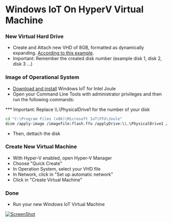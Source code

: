 # Windows IoT On HyperV Virtual Machine

### New Virtual Hard Drive
- Create and Attach new VHD of 8GB, formatted as dynamically expanding. [According to this example](https://technet.microsoft.com/pt-br/library/gg318052(v=ws.10).aspx).
- Important: Remember the created disk number (example disk 1, disk 2, disk 3 ...)

### Image of Operational System
  - [Download and install](https://www.microsoft.com/en-us/software-download/windowsiot) Windows IoT for Intel Joule
  - Open your Command Line Tools with administrator privileges and then run the following commands:

*** Important: Replace \\\\.\PhysicalDrive1 for the number of your disk

```sh
cd "C:\Program Files (x86)\Microsoft IoT\FFU\Joule"
dism /apply-image /imagefile:flash.ffu /applyDrive:\\.\PhysicalDrive1 /skipPlatformCheck
```

- Then, dettach the disk

### Create New Virtual Machine 

- With Hyper-V enabled, open Hyper-V Manager
- Choose "Quick Create"
- In Operation System, select your VHD file
- In Network, click in "Set up automatic network"
- Click in "Create Virtual Machine"

### Done

- Run your new Windows IoT Virtual Machine

[![ScreenShot](https://github.com/agaboduarte/Install-Windows-IoT-On-HyperV/windows-iot-joule.png)](https://github.com/agaboduarte/Install-Windows-IoT-On-HyperV/)
